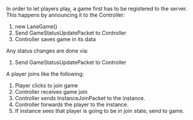 In order to let players play, a game first has to be registered to the server.
This happens by announcing it to the Controller:

1. new LaneGame()
2. Send GameStatusUpdatePacket to Controller
3. Controller saves game in its data

Any status changes are done via:
1. Send GameStatusUpdatePacket to Controller

A player joins like the following:

1. Player clicks to join game
2. Controller receives game join
3. Controller sends InstanceJoinPacket to the instance.
4. Controller forwards the player to the instance.
5. If instance sees that player is going to be in join state, send to game.
